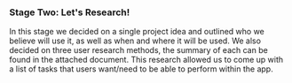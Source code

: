 ### Stage Two: Let's Research!
In this stage we decided on a single project idea and outlined who we believe will use it, as well as when and where it will be used. We also decided on three user research methods, the summary of each can be found in the attached document. This research allowed us to come up with a list of tasks that users want/need to be able to perform within the app.
